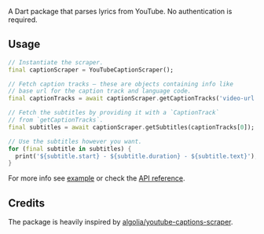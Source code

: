 A Dart package that parses lyrics from YouTube. No authentication is required.

## Usage
```dart
// Instantiate the scraper.
final captionScraper = YouTubeCaptionScraper(); 

// Fetch caption tracks – these are objects containing info like
// base url for the caption track and language code.
final captionTracks = await captionScraper.getCaptionTracks('video-url');

// Fetch the subtitles by providing it with a `CaptionTrack`
// from `getCaptionTracks`.
final subtitles = await captionScraper.getSubtitles(captionTracks[0]);

// Use the subtitles however you want.
for (final subtitle in subtitles) {
  print('${subtitle.start} - ${subtitle.duration} - ${subtitle.text}');
}
```

For more info see
[example](https://github.com/f-person/youtube_captions_scraper/blob/master/example/youtube_caption_scraper_example.dart)
or check the
[API reference](https://pub.dev/documentation/youtube_caption_scraper/latest/).

## Credits
The package is heavily inspired by
[algolia/youtube-captions-scraper](https://github.com/algolia/youtube-captions-scraper).
